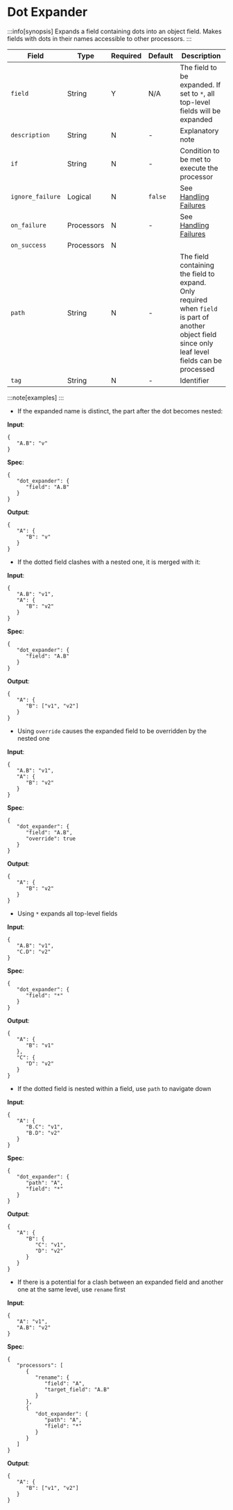 # Dot Expander

:::info[synopsis]
Expands a field containing dots into an object field. Makes fields with dots in their names accessible to other processors.
:::

|Field|Type|Required|Default|Description|
|---|---|---|---|---|
|`field`|String|Y|N/A|The field to be expanded. If set to `*`, all top-level fields will be expanded|
|`description`|String|N|-|Explanatory note|
|`if`|String|N|-|Condition to be met to execute the processor|
|`ignore_failure`|Logical|N|`false`|See [Handling Failures](../pipes/handling-failures.md)|
|`on_failure`|Processors|N|-|See [Handling Failures](../pipes/handling-failures.md)|
|`on_success`|Processors|N|||
|`path`|String|N|-|The field containing the field to expand. Only required when `field` is part of another object field since only leaf level fields can be processed|
|`tag`|String|N|-|Identifier|

:::note[examples]
:::
* If the expanded name is distinct, the part after the dot becomes nested:

**Input**:

```code
{
   "A.B": "v"
}
```

**Spec**:

```code
{
   "dot_expander": {
      "field": "A.B"
   }
}
```

**Output**:

```code
{
   "A": {
      "B": "v"
   }
}
```

* If the dotted field clashes with a nested one, it is merged with it:

**Input**:

```code
{
   "A.B": "v1",
   "A": {
      "B": "v2"
   }
}
```

**Spec**:

```code
{
   "dot_expander": {
      "field": "A.B"
   }
}
```

**Output**:

```code
{
   "A": {
      "B": ["v1", "v2"]
   }
}
```

* Using `override` causes the expanded field to be overridden by the nested one

**Input**:

```code
{
   "A.B": "v1",
   "A": {
      "B": "v2"
   }
}
```

**Spec**:

```code
{
   "dot_expander": {
      "field": "A.B",
      "override": true
   }
}
```

**Output**:

```code
{
   "A": {
      "B": "v2"
   }
}
```

* Using `*` expands all top-level fields

**Input**:

```code
{
   "A.B": "v1",
   "C.D": "v2"
}
```

**Spec**:

```code
{
   "dot_expander": {
      "field": "*"
   }
}
```

**Output**:

```code
{
   "A": {
      "B": "v1"
   },
   "C": {
      "D": "v2"
   }
}
```

* If the dotted field is nested within a field, use `path` to navigate down

**Input**:

```code
{
   "A": {
      "B.C": "v1",
      "B.D": "v2"
   }
}
```

**Spec**:

```code
{
   "dot_expander": {
      "path": "A",
      "field": "*"
   }
}
```

**Output**:

```code
{
   "A": {
      "B": {
         "C": "v1",
         "D": "v2"
      }
   }
}
```

* If there is a potential for a clash between an expanded field and another one at the same level, use `rename` first

**Input**:

```code
{
   "A": "v1",
   "A.B": "v2"
}
```

**Spec**:

```code
{
   "processors": [
      {
         "rename": {
            "field": "A",
            "target_field": "A.B"
         }
      },
      {
         "dot_expander": {
            "path": "A",
            "field": "*"
         }
      }
   ]
}
```

**Output**:

```code
{
   "A": {
      "B": ["v1", "v2"]
   }
}
```
